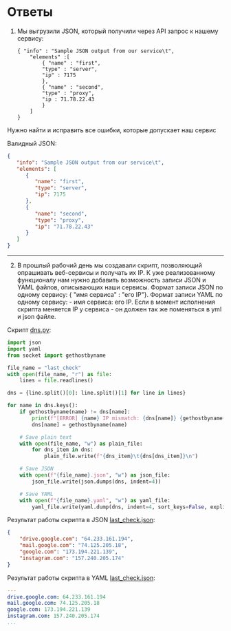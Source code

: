 # Ответы

1. Мы выгрузили JSON, который получили через API запрос к нашему сервису:
	```
    { "info" : "Sample JSON output from our service\t",
        "elements" :[
            { "name" : "first",
            "type" : "server",
            "ip" : 7175 
            },
            { "name" : "second",
            "type" : "proxy",
            "ip : 71.78.22.43
            }
        ]
    }
	```
  Нужно найти и исправить все ошибки, которые допускает наш сервис

Валидный JSON:

```json
{
   "info": "Sample JSON output from our service\t",
   "elements": [
      {
         "name": "first",
         "type": "server",
         "ip": 7175
      },
      {
         "name": "second",
         "type": "proxy",
         "ip": "71.78.22.43"
      }
   ]
}
```

---

2. В прошлый рабочий день мы создавали скрипт, позволяющий опрашивать веб-сервисы и получать их IP. К уже реализованному функционалу нам нужно добавить возможность записи JSON и YAML файлов, описывающих наши сервисы. Формат записи JSON по одному сервису: { "имя сервиса" : "его IP"}. Формат записи YAML по одному сервису: - имя сервиса: его IP. Если в момент исполнения скрипта меняется IP у сервиса - он должен так же поменяться в yml и json файле.

Скрипт [dns.py](dns.py):

```python
import json
import yaml
from socket import gethostbyname

file_name = "last_check"
with open(file_name, "r") as file:
    lines = file.readlines()

dns = {line.split()[0]: line.split()[1] for line in lines}

for name in dns.keys():
    if gethostbyname(name) != dns[name]:
        print(f"[ERROR] {name} IP mismatch: {dns[name]} {gethostbyname(name)}")
        dns[name] = gethostbyname(name)

    # Save plain text
    with open(file_name, "w") as plain_file:
        for dns_item in dns:
            plain_file.write(f"{dns_item}\t{dns[dns_item]}\n")

    # Save JSON
    with open(f"{file_name}.json", "w") as json_file:
        json_file.write(json.dumps(dns, indent=4))

    # Save YAML
    with open(f"{file_name}.yaml", "w") as yaml_file:
        yaml_file.write(yaml.dump(dns, indent=4, sort_keys=False, explicit_start=True, explicit_end=True))
```

Результат работы скрипта в JSON [last_check.json](last_check.json):

```json
{
    "drive.google.com": "64.233.161.194",
    "mail.google.com": "74.125.205.18",
    "google.com": "173.194.221.139",
    "instagram.com": "157.240.205.174"
}
```

Результат работы скрипта в YAML [last_check.json](last_check.yaml):
```yaml
---
drive.google.com: 64.233.161.194
mail.google.com: 74.125.205.18
google.com: 173.194.221.139
instagram.com: 157.240.205.174
...
```

